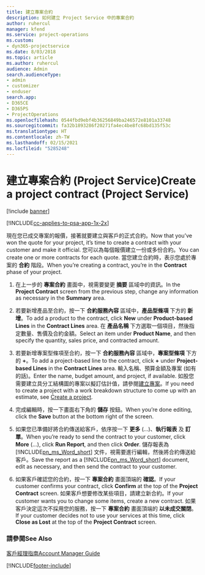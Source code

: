 ```yaml
---
title: 建立專案合約
description: 如何建立 Project Service 中的專案合約
author: ruhercul
manager: kfend
ms.service: project-operations
ms.custom:
- dyn365-projectservice
ms.date: 8/03/2018
ms.topic: article
ms.author: ruhercul
audience: Admin
search.audienceType:
- admin
- customizer
- enduser
search.app:
- D365CE
- D365PS
- ProjectOperations
ms.openlocfilehash: 0544fbd9ebf4b36256849ba246572e8101a33748
ms.sourcegitcommit: fa32b1893286f20271fa4ec4be8fc68bd135f53c
ms.translationtype: HT
ms.contentlocale: zh-TW
ms.lasthandoff: 02/15/2021
ms.locfileid: "5285248"
---
```

# <a name="create-a-project-contract-project-service"></a><span data-ttu-id="dd9c8-103">建立專案合約 (Project Service)</span><span class="sxs-lookup"><span data-stu-id="dd9c8-103">Create a project contract (Project Service)</span></span>

[!include [banner](../includes/psa-now-project-operations.md)]

[!INCLUDE[cc-applies-to-psa-app-1x-2x](../includes/cc-applies-to-psa-app-1x-2x.md)]

<span data-ttu-id="dd9c8-104">現在您已成交專案的報價，接著就要建立與客戶的正式合約。</span><span class="sxs-lookup"><span data-stu-id="dd9c8-104">Now that you’ve won the quote for your project, it’s time to create a contract with your customer and make it official.</span></span> <span data-ttu-id="dd9c8-105">您可以為每個報價建立一份或多份合約。</span><span class="sxs-lookup"><span data-stu-id="dd9c8-105">You can create one or more contracts for each quote.</span></span> <span data-ttu-id="dd9c8-106">當您建立合約時，表示您處於專案的 **合約** 階段。</span><span class="sxs-lookup"><span data-stu-id="dd9c8-106">When you’re creating a contract, you’re in the **Contract** phase of your project.</span></span>  
  
1. <span data-ttu-id="dd9c8-107">在上一步的 **專案合約** 畫面中，視需要變更 **摘要** 區域中的資訊。</span><span class="sxs-lookup"><span data-stu-id="dd9c8-107">In the **Project Contract** screen from the previous step, change any information as necessary in the **Summary** area.</span></span>  
  
2. <span data-ttu-id="dd9c8-108">若要新增產品至合約，按一下 **合約服務內容** 區域中，**產品型條項** 下方的 **新增**。</span><span class="sxs-lookup"><span data-stu-id="dd9c8-108">To add a product to the contract, click **New** under **Product-based Lines** in the **Contract Lines** area.</span></span> <span data-ttu-id="dd9c8-109">在 **產品名稱** 下方選取一個項目，然後指定數量、售價及合約金額。</span><span class="sxs-lookup"><span data-stu-id="dd9c8-109">Select an item under **Product Name**, and then specify the quantity, sales price, and contracted amount.</span></span>  
  
3. <span data-ttu-id="dd9c8-110">若要新增專案型條項至合約，按一下 **合約服務內容** 區域中，**專案型條項** 下方的 **+**。</span><span class="sxs-lookup"><span data-stu-id="dd9c8-110">To add a project-based line to the contract, click **+** under **Project-based Lines** in the **Contract Lines** area.</span></span> <span data-ttu-id="dd9c8-111">輸入名稱、預算金額及專案 (如有的話)。</span><span class="sxs-lookup"><span data-stu-id="dd9c8-111">Enter the name, budget amount, and project, if available.</span></span> <span data-ttu-id="dd9c8-112">如股您需要建立具分工結構圖的專案以擬訂估計值，請參閱[建立專案](../psa/create-project.md)。</span><span class="sxs-lookup"><span data-stu-id="dd9c8-112">If you need to create a project with a work breakdown structure to come up with an estimate, see [Create a project](../psa/create-project.md).</span></span>  
  
4. <span data-ttu-id="dd9c8-113">完成編輯時，按一下畫面右下角的 **儲存** 按鈕。</span><span class="sxs-lookup"><span data-stu-id="dd9c8-113">When you’re done editing, click the **Save** button at the bottom right of the screen.</span></span>  
  
5. <span data-ttu-id="dd9c8-114">如果您已準備好將合約傳送給客戶，依序按一下 **更多** (...)、**執行報表** 及 **訂單**。</span><span class="sxs-lookup"><span data-stu-id="dd9c8-114">When you’re ready to send the contract to your customer, click **More** (…), click **Run Report**, and then click **Order**.</span></span> <span data-ttu-id="dd9c8-115">儲存報表為 [!INCLUDE[pn_ms_Word_short](../includes/pn-ms-word-short.md)] 文件，視需要進行編輯，然後將合約傳送給客戶。</span><span class="sxs-lookup"><span data-stu-id="dd9c8-115">Save the report as a [!INCLUDE[pn_ms_Word_short](../includes/pn-ms-word-short.md)] document, edit as necessary, and then send the contract to your customer.</span></span>  
  
6. <span data-ttu-id="dd9c8-116">如果客戶確認您的合約，按一下 **專案合約** 畫面頂端的 **確認**。</span><span class="sxs-lookup"><span data-stu-id="dd9c8-116">If your customer confirms your contract, click **Confirm** at the top of the **Project Contract** screen.</span></span> <span data-ttu-id="dd9c8-117">如果客戶想要修改某些項目，請建立新合約。</span><span class="sxs-lookup"><span data-stu-id="dd9c8-117">If your customer wants you to change some items, create a new contract.</span></span> <span data-ttu-id="dd9c8-118">如果客戶決定這次不採用您的服務，按一下 **專案合約** 畫面頂端的 **以未成交關閉**。</span><span class="sxs-lookup"><span data-stu-id="dd9c8-118">If your customer decides not to use your services at this time, click **Close as Lost** at the top of the **Project Contract** screen.</span></span>  
  
### <a name="see-also"></a><span data-ttu-id="dd9c8-119">請參閱</span><span class="sxs-lookup"><span data-stu-id="dd9c8-119">See Also</span></span>  
 [<span data-ttu-id="dd9c8-120">客戶經理指南</span><span class="sxs-lookup"><span data-stu-id="dd9c8-120">Account Manager Guide</span></span>](../psa/account-manager-guide.md)


[!INCLUDE[footer-include](../includes/footer-banner.md)]